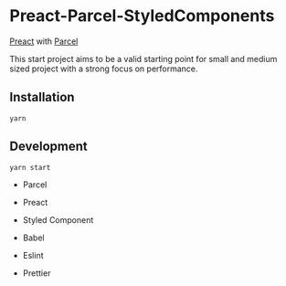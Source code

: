 # Preact-Parcel-StyledComponents

[Preact](https://preactjs.com/) with [Parcel](https://parceljs.org/) 

This start project aims to be a valid starting point for small and medium sized project with a strong focus on performance. 

## Installation

```
yarn
```

## Development

```
yarn start
```


* Parcel 

* Preact 

* Styled Component 

* Babel 

* Eslint 

* Prettier